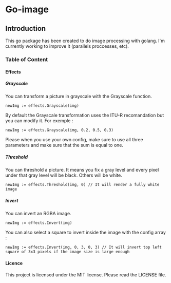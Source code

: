 # Go-image

## Introduction

This go package has been created to do image processing with golang. I'm currently working to improve it (parallels proccesses, etc).

### Table of Content

#### Effects

##### Grayscale

You can transform a picture in grayscale with the Grayscale function.

```golang
newImg := effects.Grayscale(img)
```

By default the Grayscale transformation uses the ITU-R recomandation but you can modify it. For exemple :

```golang
newImg := effects.Grayscale(img, 0.2, 0.5, 0.3)
```

Please when you use your own config, make sure to use all three parameters and make sure that the sum is equal to one.

##### Threshold

You can threshold a picture. It means you fix a gray level and every pixel under that gray level will be black. Others will be white.

```golang
newImg := effects.Threshold(img, 0) // It will render a fully white image
```

##### Invert

You can invert an RGBA image.

```golang
newImg := effects.Invert(img)
```

You can also select a square to invert inside the image with the config array :

```golang
newImg := effects.Invert(img, 0, 3, 0, 3) // It will invert top left square of 3x3 pixels if the image size is large enough
```

#### Licence

This project is licensed under the MIT license. Please read the LICENSE file.

